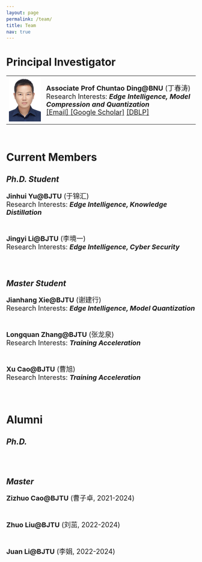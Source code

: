 ```yaml
---
layout: page
permalink: /team/
title: Team
nav: true
---
```


# **Principal Investigator**
<table  rules="none">
	<tr>
		<td width="150">
			<left>
			<img src="/assets/img/chuntaoding.jpg" width=120/>
			</left>
		</td>
		<td width="600" >
			<left>
				<font size="4"><b>Associate Prof Chuntao Ding@BNU</b> (丁春涛)<br/>
<!--                                     Director & PI <br/> -->
                                    Research Interests: <b><i>Edge Intelligence, Model Compression and Quantization</i></b> <br/>
					<a href="mailto:chuntaoding@163.com">[Email]   </a>
					<a href="https://scholar.google.com/citations?user=MVlO39QAAAAJ&hl=zh-CN&oi=ao">[Google Scholar]</a>
					<a href="https://dblp.org/pid/150/4003.html">[DBLP]   </a>
				</font> 
			</left>
		</td>
    </tr>
</table>
<br>

# **Current Members**
## *Ph.D. Student*
<table  rules="none">
	<tr>
<!-- 		<td width="180">
			<left>
			<img src="/assets/img/yujinhui.png" width=150/>
			</left>
		</td>
		<td width="600" > -->
			<left>
				<font size="4"><b>Jinhui Yu@BJTU</b> (于锦汇)<br/>
                                    Research Interests: <b><i>Edge Intelligence, Knowledge Distillation</i></b> <br/>
				</font> 
			</left>
    </tr>
</table>
<br>

<table  rules="none">
	<tr>
			<left>
				<font size="4"><b>Jingyi Li@BJTU</b> (李境一)<br/>
                                    Research Interests: <b><i>Edge Intelligence, Cyber Security</i></b> <br/>
				</font> 
			</left>
    </tr>
</table>
<br>

## *Master Student*
<table  rules="none">
	<tr>
			<left>
				<font size="4"><b>Jianhang Xie@BJTU</b> (谢建行)<br/>
                                    Research Interests: <b><i>Edge Intelligence, Model Quantization</i></b> <br/>
				</font> 
			</left>
    </tr>
</table>
<br>

<table  rules="none">
	<tr>
			<left>
				<font size="4"><b>Longquan Zhang@BJTU</b> (张龙泉)<br/>
                                    Research Interests: <b><i>Training Acceleration</i></b> <br/>
				</font> 
			</left>
    </tr>
</table>
<br>

<table  rules="none">
	<tr>
			<left>
				<font size="4"><b>Xu Cao@BJTU</b> (曹旭)<br/>
                                    Research Interests: <b><i>Training Acceleration</i></b> <br/>
				</font> 
			</left>
<!-- 		</td> -->
    </tr>
</table>
<br>

# **Alumni**
## *Ph.D.*
<br>
<br>

## *Master*
<table  rules="none">
	<tr>
			<left>
				<font size="4"><b>Zizhuo Cao@BJTU</b> (曹子卓, 2021-2024) <br/>
				</font> 
			</left>
    </tr>
</table>
<br>

<table  rules="none">
	<tr>
			<left>
				<font size="4"><b>Zhuo Liu@BJTU</b> (刘茁, 2022-2024)<br/>
				</font> 
			</left>
    </tr>
</table>
<br>

<table  rules="none">
	<tr>
			<left>
				<font size="4"><b>Juan Li@BJTU</b> (李娟, 2022-2024)<br/>
				</font> 
			</left>
    </tr>
</table>
<br>

